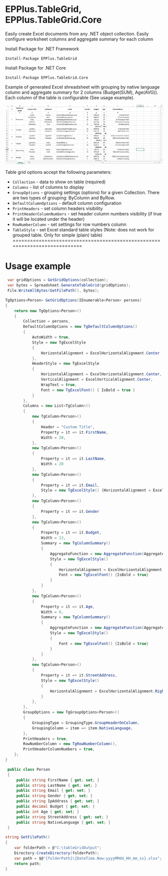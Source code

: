 # EPPlus.TableGrid, EPPlus.TableGrid.Core
Easily create Excel documents from any .NET object collection.
Easily configure worksheet columns and aggregate summary for each column 

Install Package for .NET Framework
```
Install-Package EPPlus.TableGrid
```
Install Package for .NET Core
```
Install-Package EPPlus.TableGrid.Core
```

Example of generated Excel shreadsheet with grouping by native language column and aggregate summary for 2 columns (Budget(SUM), Age(AVG)). Each column of the table is configurable (See usage example).   

![output](/screenshots/TableGridExample.png)


Table grid options accept the following parameters:
 - `Collection` - data to show on table (required)
 - `Columns` - list of columns to display
 - `GroupOptions` - grouping settings (options) for a given Collection. There are two types of grouping: ByColumn and ByRow.
 - `DefaultColumnOptions` - default column configuration
 - `PrintHeaders` - set column headers visibility
 - `PrintHeaderColumnNumbers` - set header column numbers visibility (if true it will be located under the header)
 - `RowNumberColumn` - set settings for row numbers column
 - `TableStyle` - set Excel standard table styles (Note: does not work for grouped table. Only for simple (plain) table)
 ===========================================================================
 # Usage example
 ```csharp
  var gridOptions = GetGridOptions(collection);
  var bytes = Spreadsheet.GenerateTableGrid(gridOptions);
  File.WriteAllBytes(GetFilePath(), bytes);
 ```
 
 ```csharp
 TgOptions<Person> GetGridOptions(IEnumerable<Person> persons)
 {
     return new TgOptions<Person>()
     {
         Collection = persons,
         DefaultColumnOptions = new TgDefaultColumnOptions()
         {
             AutoWidth = true,
             Style = new TgExcelStyle
             {
                 HorizontalAlignment = ExcelHorizontalAlignment.Center
             },
             HeaderStyle = new TgExcelStyle
             {
                 HorizontalAlignment = ExcelHorizontalAlignment.Center,
                 VerticalAlignment = ExcelVerticalAlignment.Center,
                 WrapText = true,
                 Font = new TgExcelFont() { IsBold = true }
             }
         },
         Columns = new List<TgColumn>()
         {
             new TgColumn<Person>()
             {
                 Header = "Custom Title",
                 Property = it => it.FirstName,
                 Width = 20,
             },
             new TgColumn<Person>()
             {
                 Property = it => it.LastName,
                 Width = 20
             },
             new TgColumn<Person>()
             {
                 Property = it => it.Email,
                 Style = new TgExcelStyle() {HorizontalAlignment = ExcelHorizontalAlignment.Left}
             },
             new TgColumn<Person>()
             {
                 Property = it => it.Gender
             },
             new TgColumn<Person>()
             {
                 Property = it => it.Budget,
                 Width = 13,
                 Summary = new TgColumnSummary()
                 {
                     AggregateFunction = new AggregateFunction(AggregateFunctionType.Sum),
                     Style = new TgExcelStyle()
                     {
                         HorizontalAlignment = ExcelHorizontalAlignment.Right,
                         Font = new TgExcelFont() {IsBold = true}
                     }
                 }
             },
             new TgColumn<Person>()
             {
                 Property = it => it.Age,
                 Width = 6,
                 Summary = new TgColumnSummary()
                 {
                     AggregateFunction = new AggregateFunction(AggregateFunctionType.Average),
                     Style = new TgExcelStyle()
                     {
                         Font = new TgExcelFont() {IsBold = true}
                     }
                 }
             },
             new TgColumn<Person>()
             {
                 Property = it => it.StreetAddress,
                 Style = new TgExcelStyle()
                 {
                     HorizontalAlignment = ExcelHorizontalAlignment.Right
                 }
             },
         },
         GroupOptions = new TgGroupOptions<Person>()
         {
             GroupingType = GroupingType.GroupHeaderOnColumn,
             GroupingColumn = item => item.NativeLanguage,
         },
         PrintHeaders = true,
         RowNumberColumn = new TgRowNumberColumn(),
         PrintHeaderColumnNumbers = true,
     };
 }
 ```

 ```csharp
  public class Person
  {
      public string FirstName { get; set; }
      public string LastName { get; set; }
      public string Email { get; set; }
      public string Gender { get; set; }
      public string IpAddress { get; set; }
      public decimal Budget { get; set; }
      public int Age { get; set; }
      public string StreetAddress { get; set; }
      public string NativeLanguage { get; set; }
  }
  ```
  ```csharp
  string GetFilePath()
  {
      var folderPath = @"C:\tableGridOutput";
      Directory.CreateDirectory(folderPath);
      var path = $@"{folderPath}\{DateTime.Now:yyyyMMdd_HH_mm_ss}.xlsx";
      return path;
  }
 ```

